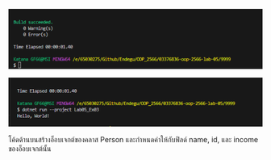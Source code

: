 ![alt text](image-2.png)

![alt text](image-3.png)

โค้ดด้านบนสร้างอ็อบเจกต์ของคลาส Person และกำหนดค่าให้กับฟิลด์ name, id, และ income ของอ็อบเจกต์นั้น